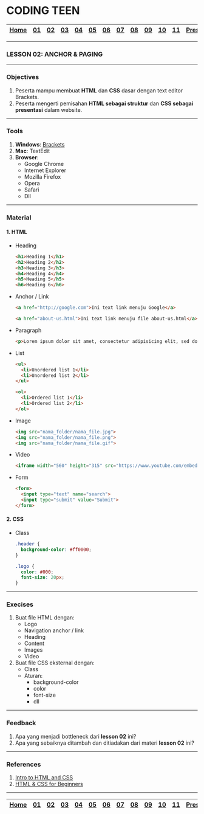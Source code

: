 # CODING TEEN

| [Home][0] | [01][1] | [02][2] | [03][3] | [04][4] | [05][5] | [06][6] | [07][7] | [08][8] | [09][9] | [10][10] | [11][11] | [Presentation][12] |
|:---------:|:-------:|:-------:|:-------:|:-------:|:-------:|:-------:|:-------:|:-------:|:-------:|:--------:|:--------:|:------------------:|

---

### LESSON 02: ANCHOR & PAGING

---

### Objectives
1. Peserta mampu membuat **HTML** dan **CSS** dasar dengan text editor Brackets.
2. Peserta mengerti pemisahan **HTML sebagai struktur** dan **CSS sebagai presentasi** dalam website.

---

### Tools
1. **Windows**: [Brackets](http://brackets.io/)
2. **Mac**: TextEdit
3. **Browser**:
    * Google Chrome
    * Internet Explorer
    * Mozilla Firefox
    * Opera
    * Safari
    * Dll

---

### Material

#### 1. HTML
* Heading
  ```html
  <h1>Heading 1</h1>
  <h2>Heading 2</h2>
  <h3>Heading 3</h3>
  <h4>Heading 4</h4>
  <h5>Heading 5</h5>
  <h6>Heading 6</h6>
  ```
* Anchor / Link
  ```html
  <a href="http://google.com">Ini text link menuju Google</a>
  ```
  ```html
  <a href="about-us.html">Ini text link menuju file about-us.html</a>
  ```
* Paragraph
  ```html
  <p>Lorem ipsum dolor sit amet, consectetur adipisicing elit, sed do eiusmod tempor incididunt ut labore et dolore magna aliqua.</p>
  ```
* List
  ```html
  <ul>
    <li>Unordered list 1</li>
    <li>Unordered list 2</li>
  </ul>
  ```
  ```html
  <ol>
    <li>Ordered list 1</li>
    <li>Ordered list 2</li>
  </ol>
  ```
* Image
  ```html
  <img src="nama_folder/nama_file.jpg">
  <img src="nama_folder/nama_file.png">
  <img src="nama_folder/nama_file.gif">
  ```
* Video
  ```html
  <iframe width="560" height="315" src="https://www.youtube.com/embed/-We_dYsLTtY" frameborder="0" allowfullscreen></iframe>
  ```
* Form
  ```html
  <form>
    <input type="text" name="search">
    <input type="submit" value="Submit">
  </form>
  ```

#### 2. CSS
* Class
  ```css
  .header {
    background-color: #ff0000;
  }

  .logo {
    color: #000;
    font-size: 20px;
  }
  ```

---

### Execises
1. Buat file HTML dengan:
    * Logo
    * Navigation anchor / link
    * Heading
    * Content
    * Images
    * Video
2. Buat file CSS eksternal dengan:
    * Class
    * Aturan:
      * background-color
      * color
      * font-size
      * dll

---

### Feedback
1. Apa yang menjadi bottleneck dari **lesson 02** ini?
2. Apa yang sebaiknya ditambah dan ditiadakan dari materi **lesson 02** ini?

---

### References
1. [Intro to HTML and CSS](https://www.udacity.com/course/intro-to-html-and-css--ud304 "Intro to HTML and CSS")
2. [HTML & CSS for Beginners](https://www.codecademy.com/en/tracks/htmlcss "HTML & CSS for Beginners")

---

| [Home][0] | [01][1] | [02][2] | [03][3] | [04][4] | [05][5] | [06][6] | [07][7] | [08][8] | [09][9] | [10][10] | [11][11] | [Presentation][12] |
|:---------:|:-------:|:-------:|:-------:|:-------:|:-------:|:-------:|:-------:|:-------:|:-------:|:--------:|:--------:|:------------------:|

[0]: README.md "Home"
[1]: lesson-01.md "Web Technology"
[2]: lesson-02.md "Anchor & Paging"
[3]: lesson-03.md "Typography"
[4]: lesson-04.md "Form & Embed"
[5]: lesson-05.md "Topography"
[6]: lesson-06.md "Topography"
[7]: lesson-07.md "Framework"
[8]: lesson-08.md "Framework Lanjut"
[9]: lesson-09.md "Personal Project"
[10]: lesson-10.md "Consutlation"
[11]: lesson-11.md "Domain, Hosting dan Github Pages"
[12]: lesson-12.md "Presentation"

